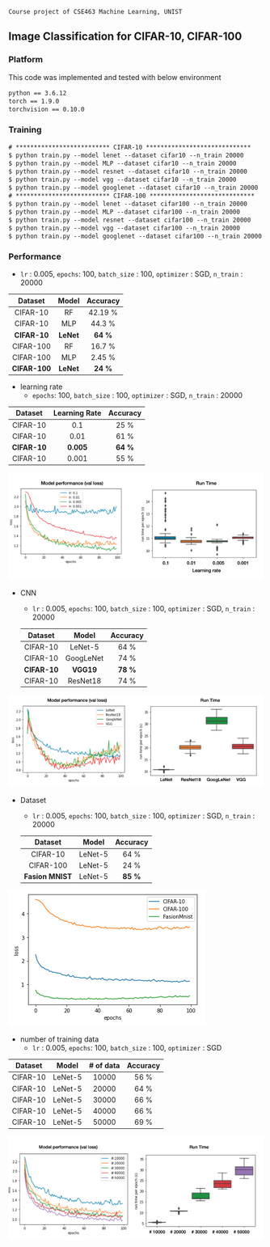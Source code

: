 ```null
Course project of CSE463 Machine Learning, UNIST
```

## Image Classification for CIFAR-10, CIFAR-100

### Platform

This code was implemented and tested with below environment

```
python == 3.6.12
torch == 1.9.0
torchvision == 0.10.0
```

### Training

```
# ************************** CIFAR-10 *****************************
$ python train.py --model lenet --dataset cifar10 --n_train 20000 
$ python train.py --model MLP --dataset cifar10 --n_train 20000 
$ python train.py --model resnet --dataset cifar10 --n_train 20000 
$ python train.py --model vgg --dataset cifar10 --n_train 20000 
$ python train.py --model googlenet --dataset cifar10 --n_train 20000 
# ************************** CIFAR-100 *****************************
$ python train.py --model lenet --dataset cifar100 --n_train 20000 
$ python train.py --model MLP --dataset cifar100 --n_train 20000 
$ python train.py --model resnet --dataset cifar100 --n_train 20000 
$ python train.py --model vgg --dataset cifar100 --n_train 20000 
$ python train.py --model googlenet --dataset cifar100 --n_train 20000 
```

### Performance

- `lr` : 0.005, `epochs`: 100, `batch_size` : 100, `optimizer` : SGD, `n_train` : 20000

|    Dataset    |   Model   | Accuracy |
| :-----------: | :-------: | :------: |
|   CIFAR-10    |    RF     | 42.19 %  |
|   CIFAR-10    |    MLP    |  44.3 %  |
| **CIFAR-10**  | **LeNet** | **64 %** |
|   CIFAR-100   |    RF     |  16.7 %  |
|   CIFAR-100   |    MLP    |  2.45 %  |
| **CIFAR-100** | **LeNet** | **24 %** |

- learning rate
  - `epochs`: 100, `batch_size` : 100, `optimizer` : SGD, `n_train` : 20000

|   Dataset    | Learning Rate | Accuracy |
| :----------: | :-----------: | :------: |
|   CIFAR-10   |      0.1      |   25 %   |
|   CIFAR-10   |     0.01      |   61 %   |
| **CIFAR-10** |   **0.005**   | **64 %** |
|   CIFAR-10   |     0.001     |   55 %   |

![lr](./img/lr.png)

- CNN

  - `lr` : 0.005, `epochs`: 100, `batch_size` : 100, `optimizer` : SGD, `n_train` : 20000

  |   Dataset    |   Model   | Accuracy |
  | :----------: | :-------: | :------: |
  |   CIFAR-10   |  LeNet-5  |   64 %   |
  |   CIFAR-10   | GoogLeNet |   74 %   |
  | **CIFAR-10** | **VGG19** | **78 %** |
  |   CIFAR-10   | ResNet18  |   74 %   |

![model](./img/model.png)

- Dataset

  - `lr` : 0.005, `epochs`: 100, `batch_size` : 100, `optimizer` : SGD, `n_train` : 20000

  |     Dataset      |  Model  | Accuracy |
  | :--------------: | :-----: | :------: |
  |     CIFAR-10     | LeNet-5 |   64 %   |
  |    CIFAR-100     | LeNet-5 |   24 %   |
  | **Fasion MNIST** | LeNet-5 | **85 %** |

![dataset](./img/dataset.png)

- number of training data
  - `lr` : 0.005, `epochs`: 100, `batch_size` : 100, `optimizer` : SGD

| Dataset  |  Model  | # of data | Accuracy |
| :------: | :-----: | :-------: | :------: |
| CIFAR-10 | LeNet-5 |   10000   |   56 %   |
| CIFAR-10 | LeNet-5 |   20000   |   64 %   |
| CIFAR-10 | LeNet-5 |   30000   |   66 %   |
| CIFAR-10 | LeNet-5 |   40000   |   66 %   |
| CIFAR-10 | LeNet-5 |   50000   |   69 %   |

![ntr](./img/ntr.png)
